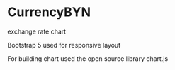 # CurrencyBYN
exchange rate chart

Bootstrap 5 used for responsive layout

For building chart used the open source library chart.js
